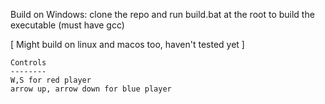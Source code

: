 Build on Windows: clone the repo and run build.bat at the root to build the executable (must have gcc)

[ Might build on linux and macos too, haven't tested yet ]

```
Controls
--------
W,S for red player
arrow up, arrow down for blue player
```
